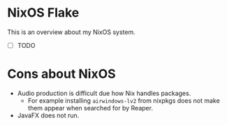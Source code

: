 # NixOS Flake

This is an overview about my NixOS system.

- [ ] TODO

# Cons about NixOS

- Audio production is difficult due how Nix handles packages.
  - For example installing `airwindows-lv2` from nixpkgs does not make them
    appear when searched for by Reaper.
- JavaFX does not run.

<!-- Local Variables: -->
<!-- jinx-local-words: "Cloudflare JavaFX NixOS" -->
<!-- End: -->
